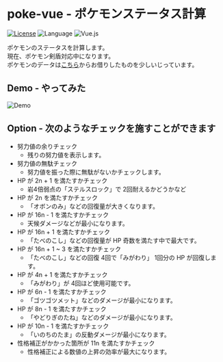 # poke-vue - ポケモンステータス計算

[![License](https://img.shields.io/badge/License-Apache%202.0-orange.svg)](https://opensource.org/licenses/Apache-2.0)
![Language](https://img.shields.io/badge/Language-TypeScript-blue)
![Vue.js](https://img.shields.io/badge/-Vue.js-4FC08D.svg?logo=vue.js&style=plastic)

ポケモンのステータスを計算します。  
現在、ポケモン剣盾対応中になります。  
ポケモンのデータは[こちら](https://github.com/kotofurumiya/pokemon_data)からお借りしたものを少しいじっています。

## Demo - やってみた

![Demo](https://github.com/mnrn/poke-vue/blob/master/media/poke-demo.gif)

## Option - 次のようなチェックを施すことができます

- 努力値の余りチェック
  - 残りの努力値を表示します。
- 努力値の無駄チェック
  - 努力値を振った際に無駄がないかチェックします。
- HP が 2n + 1 を満たすかチェック
  - 岩4倍弱点の「ステルスロック」で 2回耐えるかどうかなど
- HP が 2n を満たすかチェック
  - 「オボンのみ」などの回復量が大きくなります。
- HP が 16n - 1 を満たすかチェック
  - 天候ダメージなどが最小になります。
- HP が 16n + 1 を満たすかチェック
  - 「たべのこし」などの回復量が HP 奇数を満たす中で最大です。
- HP が 16n + 1 ~ 3 を満たすかチェック
  - 「たべのこし」などの回復 4回で「みがわり」 1回分の HP が回復します。
- HP が 4n + 1 を満たすかチェック
  - 「みがわり」が 4回ほど使用可能です。
- HP が 6n - 1 を満たすかチェック
  - 「ゴツゴツメット」などのダメージが最小になります。
- HP が 8n - 1 を満たすかチェック
  - 「やどりぎのたね」などのダメージが最小になります。
- HP が 10n - 1 を満たすかチェック
  - 「いのちのたま」の反動ダメージが最小になります。
- 性格補正がかかった箇所が 11n を満たすかチェック
  - 性格補正による数値の上昇の効率が最大になります。
